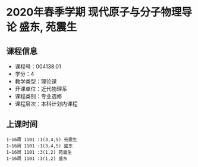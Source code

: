 # 2020年春季学期 现代原子与分子物理导论 盛东, 苑震生






## 课程信息

- 课程号：004138.01
- 学分：4
- 教学类型：理论课
- 开课单位：近代物理系
- 课程类别：专业选修
- 课程层次：本科计划内课程

## 上课时间

```
1~16周 1101 :1(3,4,5) 苑震生
1~16周 1101 :1(3,4,5) 盛东
1~16周 1101 :3(1,2) 苑震生
1~16周 1101 :3(1,2) 盛东
```

